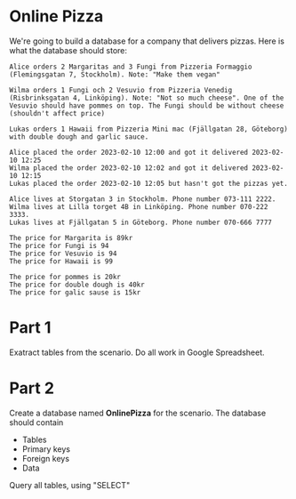 # Online Pizza

We're going to build a database for a company that delivers pizzas. Here is what the database should store:

    Alice orders 2 Margaritas and 3 Fungi from Pizzeria Formaggio (Flemingsgatan 7, Stockholm). Note: "Make them vegan"

    Wilma orders 1 Fungi och 2 Vesuvio from Pizzeria Venedig  (Risbrinksgatan 4, Linköping). Note: "Not so much cheese". One of the Vesuvio should have pommes on top. The Fungi should be without cheese (shouldn't affect price)

    Lukas orders 1 Hawaii from Pizzeria Mini mac (Fjällgatan 28, Göteborg) with double dough and garlic sauce. 

    Alice placed the order 2023-02-10 12:00 and got it delivered 2023-02-10 12:25
    Wilma placed the order 2023-02-10 12:02 and got it delivered 2023-02-10 12:15
    Lukas placed the order 2023-02-10 12:05 but hasn't got the pizzas yet.

    Alice lives at Storgatan 3 in Stockholm. Phone number 073-111 2222.
    Wilma lives at Lilla torget 4B in Linköping. Phone number 070-222 3333.
    Lukas lives at Fjällgatan 5 in Göteborg. Phone number 070-666 7777

    The price for Margarita is 89kr
    The price for Fungi is 94
    The price for Vesuvio is 94
    The price for Hawaii is 99

    The price for pommes is 20kr
    The price for double dough is 40kr
    The price for galic sause is 15kr


# Part 1

Exatract tables from the scenario. Do all work in Google Spreadsheet.

# Part 2

Create a database named **OnlinePizza** for the scenario. The database should contain

* Tables
* Primary keys
* Foreign keys
* Data

Query all tables, using "SELECT"

